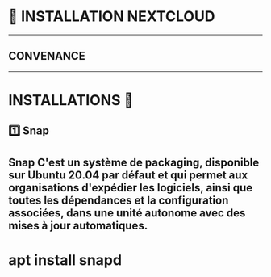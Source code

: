# :pushpin: INSTALLATION NEXTCLOUD

---
## CONVENANCE

---

# INSTALLATIONS :round_pushpin: 

## :one: Snap
**Snap** C'est un système de packaging, disponible sur Ubuntu 20.04 par défaut et qui permet aux organisations d'expédier les logiciels, ainsi que toutes les dépendances et la configuration associées, dans une unité autonome avec des mises à jour automatiques.
--- 

# apt install snapd
